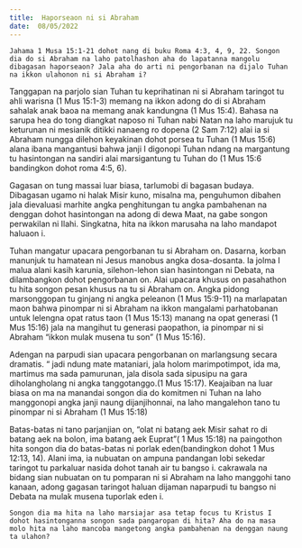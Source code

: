 ```yaml
---
title:  Haporseaon ni si Abraham
date:  08/05/2022
---
```


`Jahama 1 Musa 15:1-21 dohot nang di buku Roma 4:3, 4, 9, 22. Songon dia do si Abraham na laho patolhashon aha do lapatanna mangolu dibagasan haporseaon? Jala aha do arti ni pengorbanan na dijalo Tuhan na ikkon ulahonon ni si Abraham i?`

Tanggapan na parjolo sian Tuhan tu keprihatinan ni si Abraham taringot tu ahli warisna (1 Mus 15:1-3) memang na ikkon adong do di si Abraham sahalak anak baoa na memang anak kandungna (1 Mus 15:4). Bahasa na sarupa hea do tong diangkat naposo ni Tuhan nabi Natan na laho marujuk tu keturunan ni mesianik ditikki nanaeng ro dopena (2 Sam 7:12) alai ia si Abraham nungga dilehon keyakinan dohot porsea tu Tuhan (1 Mus 15:6) alana ibana mangantusi bahwa janji I digonopi Tuhan ndang na margantung tu hasintongan na sandiri alai marsigantung tu Tuhan do (1 Mus 15:6 bandingkon dohot roma 4:5, 6).

Gagasan on tung massai luar biasa, tarlumobi di bagasan budaya. Dibagasan ugamo ni halak Misir kuno, misalna ma, penguhumon dibahen jala dievaluasi marhite angka penghitungan tu angka pambahenan na denggan dohot hasintongan na adong di dewa Maat, na gabe songon perwakilan ni Ilahi. Singkatna, hita na ikkon marusaha na laho mandapot haluaon i.

Tuhan mangatur upacara pengorbanan tu si Abraham on. Dasarna, korban manunjuk tu hamatean ni Jesus manobus angka dosa-dosanta. Ia jolma I malua alani kasih karunia, silehon-lehon sian hasintongan ni Debata, na dilambangkon dohot pengorbanan on. Alai upacara khusus on pasahathon tu hita songon pesan khusus na tu si Abraham on. Angka pidong marsonggopan tu ginjang ni angka peleanon (1 Mus 15:9-11) na marlapatan maon bahwa pinompar ni si Abraham na ikkon mangalami parhatobanan untuk lelengna opat ratus taon (1 Mus 15:13) manang na opat generasi (1 Mus 15:16) jala na mangihut tu generasi paopathon, ia pinompar ni si Abraham “ikkon mulak musena tu son” (1 Mus 15:16).

Adengan na parpudi sian upacara pengorbanan on marlangsung secara dramatis. “ jadi ndung mate mataniari, jala holom marimpotimpot, ida ma, martimus ma sada pamurunan, jala disola sada sipusipu na gara diholangholang ni angka tanggotanggo.(1 Mus 15:17). Keajaiban na luar biasa on ma na manandai songon dia do komitmen ni Tuhan na laho manggonopi angka janji naung dijanjihonnai, na laho mangalehon tano tu pinompar ni si Abraham (1 Mus 15:18)

Batas-batas ni tano parjanjian on, “olat ni batang aek Misir sahat  ro di batang aek na bolon, ima batang aek Euprat”( 1 Mus 15:18) na paingothon hita songon dia do batas-batas ni porlak eden(bandingkon dohot 1 Mus 12:13, 14). Alani ima, ia nubuatan on ampuna pandangan lobi sekedar taringot tu parkaluar nasida dohot tanah air tu bangso i. cakrawala na bidang sian nubuatan on tu pomparan ni si Abraham na laho manggohi tano kanaan, adong gagasan taringot haluan dijaman naparpudi tu bangso ni Debata na mulak musena tuporlak eden i.

`Songon dia ma hita na laho marsiajar asa tetap focus tu Kristus I dohot hasintonganna songon sada pangaropan di hita? Aha do na masa molo hita na laho mancoba mangetong angka pambahenan na denggan naung ta ulahon?`